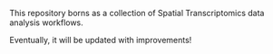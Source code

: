 This repository borns as a collection of Spatial Transcriptomics data analysis  workflows.

Eventually, it will be updated with improvements!